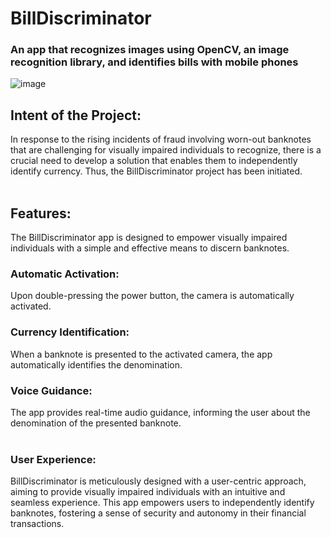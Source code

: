 # BillDiscriminator
### An app that recognizes images using OpenCV, an image recognition library, and identifies bills with mobile phones
![image](https://github.com/raphy0316/BillDiscriminator/assets/26518769/8e0be9b7-c41e-4149-8252-b7f5bd6627fc)
## Intent of the Project:<br>
In response to the rising incidents of fraud involving worn-out banknotes that are challenging for visually impaired individuals to recognize, there is a crucial need to develop a solution that enables them to independently identify currency. Thus, the BillDiscriminator project has been initiated.<br>
<br>
## Features:<br>
The BillDiscriminator app is designed to empower visually impaired individuals with a simple and effective means to discern banknotes. <br>
### Automatic Activation:<br>
Upon double-pressing the power button, the camera is automatically activated.<br>
### Currency Identification:<br>
When a banknote is presented to the activated camera, the app automatically identifies the denomination.<br>
### Voice Guidance:<br>
The app provides real-time audio guidance, informing the user about the denomination of the presented banknote.<br><br>
### User Experience:<br>
BillDiscriminator is meticulously designed with a user-centric approach, aiming to provide visually impaired individuals with an intuitive and seamless experience. This app empowers users to independently identify banknotes, fostering a sense of security and autonomy in their financial transactions.
<br>

